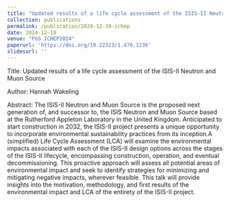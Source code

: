 ```yaml
---
title: "Updated results of a life cycle assessment of the ISIS-II Neutron and Muon Source"
collection: publications
permalink: /publication/2024-12-19-ichep
date: 2024-12-19
venue: "PoS ICHEP2024"
paperurl: 'https://doi.org/10.22323/1.476.1236'
slidesurl: ''
---
```


Title: Updated results of a life cycle assessment of the ISIS-II Neutron and Muon Source

Author: Hannah Wakeling

Abstract: The ISIS-II Neutron and Muon Source is the proposed next generation of, and successor to, the ISIS Neutron and Muon Source based at the Rutherford Appleton Laboratory in the United Kingdom. Anticipated to start construction in 2032, the ISIS-II project presents a unique opportunity to incorporate environmental sustainability practices from its inception.A (simplified) Life Cycle Assessment (LCA) will examine the environmental impacts associated with each of the ISIS-II design options across the stages of the ISIS-II lifecycle, encompassing construction, operation, and eventual decommissioning. This proactive approach will assess all potential areas of environmental impact and seek to identify strategies for minimizing and mitigating negative impacts, wherever feasible. This talk will provide insights into the motivation, methodology, and first results of the environmental impact and LCA of the entirety of the ISIS-II project.
